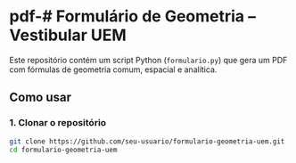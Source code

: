 # pdf-# Formulário de Geometria – Vestibular UEM

Este repositório contém um script Python (`formulario.py`) que gera um PDF com fórmulas de geometria comum, espacial e analítica.

## Como usar

### 1. Clonar o repositório
```bash
git clone https://github.com/seu-usuario/formulario-geometria-uem.git
cd formulario-geometria-uem

